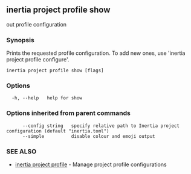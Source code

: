 ## inertia project profile show

out profile configuration

### Synopsis

Prints the requested profile configuration. To add new ones, use
'inertia project profile configure'.

```
inertia project profile show [flags]
```

### Options

```
  -h, --help   help for show
```

### Options inherited from parent commands

```
      --config string   specify relative path to Inertia project configuration (default "inertia.toml")
      --simple          disable colour and emoji output
```

### SEE ALSO

* [inertia project profile](inertia_project_profile.md)	 - Manage project profile configurations

